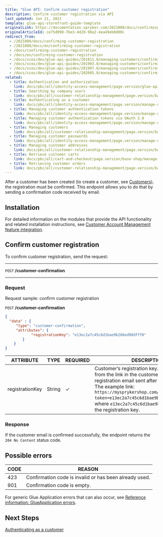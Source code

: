 ```yaml
---
title: "Glue API: Confirm customer registration"
description: Confirm customer registration via API
last_updated: Jun 21, 2021
template: glue-api-storefront-guide-template
originalLink: https://documentation.spryker.com/2021080/docs/confirming-customer-registration
originalArticleId: ce75d090-7be3-4d28-98a2-4ea49eb0d00c
redirect_from:
  - /2021080/docs/confirming-customer-registration
  - /2021080/docs/en/confirming-customer-registration
  - /docs/confirming-customer-registration
  - /docs/en/confirming-customer-registration
  - /docs/scos/dev/glue-api-guides/201811.0/managing-customers/confirming-customer-registration.html
  - /docs/scos/dev/glue-api-guides/201903.0/managing-customers/confirming-customer-registration.html
  - /docs/scos/dev/glue-api-guides/201907.0/managing-customers/confirming-customer-registration.html
  - /docs/scos/dev/glue-api-guides/202005.0/managing-customers/confirming-customer-registration.html
related:
  - title: Authentication and authorization
    link: docs/pbc/all/identity-access-management/page.version/glue-api-authentication-and-authorization.html
  - title: Searching by company users
    link: docs/pbc/all/customer-relationship-management/page.version/base-shop/manage-using-glue-api/company-account/glue-api-search-by-company-users.html
  - title: Authenticating as a customer
    link: docs/pbc/all/identity-access-management/page.version/manage-using-glue-api/glue-api-authenticate-as-a-customer.html
  - title: Managing customer authentication tokens
    link: docs/pbc/all/identity-access-management/page.version/manage-using-glue-api/glue-api-manage-customer-authentication-tokens.html
  - title: Managing customer authentication tokens via OAuth 2.0
    link: docs/pbc/all/identity-access-management/page.version/manage-using-glue-api/glue-api-manage-customer-authentication-tokens-via-oauth-2.0.html
  - title: Managing customers
    link: docs/pbc/all/customer-relationship-management/page.version/base-shop/manage-using-glue-api/customers/glue-api-manage-customers.html
  - title: Managing customer passwords
    link: docs/pbc/all/identity-access-management/page.version/manage-using-glue-api/glue-api-manage-customer-passwords.html
  - title: Managing customer addresses
    link: docs/pbc/all/customer-relationship-management/page.version/base-shop/manage-using-glue-api/customers/glue-api-manage-customer-addresses.html
  - title: Retrieve customer carts
    link: docs/pbc/all/cart-and-checkout/page.version/base-shop/manage-using-glue-api/glue-api-retrieve-customer-carts.html
  - title: Retrieving customer orders
    link: docs/pbc/all/customer-relationship-management/page.version/base-shop/manage-using-glue-api/customers/glue-api-retrieve-customer-orders.html
---
```


After a customer has been created (to create a customer, see [Customers](/docs/pbc/all/customer-relationship-management/{{page.version}}/base-shop/manage-using-glue-api/customers/glue-api-manage-customers.html)), the registration must be confirmed. This endpoint allows you to do that by sending a confirmation code received by email.

## Installation

For detailed information on the modules that provide the API functionality and related installation instructions, see [Customer Account Management feature integration](/docs/pbc/all/customer-relationship-management/{{page.version}}/base-shop/install-and-upgrade/install-features/install-the-customer-account-management-feature.html).

## Confirm customer registration

To confirm customer registration, send the request:

***
`POST` **/customer-confirmation**
***

### Request

Request sample: confirm customer registration

`POST` **/customer-confirmation**

```json
{
  "data" : {
     "type": "customer-confirmation",
     "attributes": {
            "registrationKey": "e13ec2a7c45c6d1bae9b266ed90dfff0"
        }
    }
}
```

| ATTRIBUTE | TYPE | REQUIRED | DESCRIPTION |
| --- | --- | --- | --- |
| registrationKey | String | ✓ | Customer’s registration key. You can get it from the link in the customer confirmation registration email sent after customer creation. The example link: `https://mysprykershop.com/register/confirm?token=e13ec2a7c45c6d1bae9b266ed90dfff0`, where `e13ec2a7c45c6d1bae9b266ed90dfff0` is the registration key. |

### Response

If the customer email is confirmed successfully, the endpoint returns the `204 No Content` status code.

## Possible errors

| CODE| REASON |
| --- | --- |
| 423 | Confirmation code is invalid or has been already used. |
| 901 | Confirmation code is empty. |
For generic Glue Application errors that can also occur, see [Reference information: GlueApplication errors](/docs/scos/dev/glue-api-guides/{{page.version}}/old-glue-infrastructure/reference-information-glueapplication-errors.html).

## Next Steps

[Authenticating as a customer](/docs/pbc/all/identity-access-management/{{page.version}}/manage-using-glue-api/glue-api-authenticate-as-a-customer.html)
